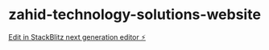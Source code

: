 # zahid-technology-solutions-website

[Edit in StackBlitz next generation editor ⚡️](https://stackblitz.com/~/github.com/yssxy/zahid-technology-solutions-website)